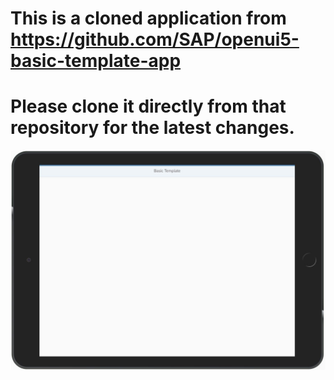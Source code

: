 # This is a cloned application from https://github.com/SAP/openui5-basic-template-app
# Please clone it directly from that repository for the latest changes. 


![Sample Output](./Output.JPG)
